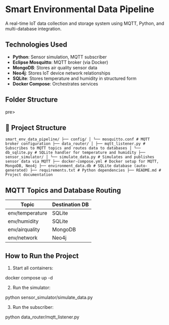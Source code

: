 # Smart Environmental Data Pipeline

A real-time IoT data collection and storage system using MQTT, Python, and multi-database integration.

## Technologies Used

- **Python**: Sensor simulation, MQTT subscriber
- **Eclipse Mosquitto**: MQTT broker (via Docker)
- **MongoDB**: Stores air quality sensor data
- **Neo4j**: Stores IoT device network relationships
- **SQLite**: Stores temperature and humidity in structured form
- **Docker Compose**: Orchestrates services

## Folder Structure
pre> 
## 📁 Project Structure 
```
smart_env_data_pipeline/ ├── config/ │ └── mosquitto.conf # MQTT broker configuration ├── data_router/ │ ├── mqtt_listener.py # Subscribes to MQTT topics and routes data to databases │ └── db_sqlite.py # SQLite handler for temperature and humidity ├── sensor_simulator/ │ └── simulate_data.py # Simulates and publishes sensor data via MQTT ├── docker-compose.yml # Docker setup for MQTT, MongoDB, Neo4j ├── environment_data.db # SQLite database (auto-generated) ├── requirements.txt # Python dependencies ├── README.md # Project documentation 
```
</pre>

## MQTT Topics and Database Routing

| Topic             | Destination DB |
|------------------|----------------|
| env/temperature   | SQLite         |
| env/humidity      | SQLite         |
| env/airquality    | MongoDB        |
| env/network       | Neo4j          |

## How to Run the Project

1. Start all containers:

docker compose up -d

2. Run the simulator:

python sensor_simulator/simulate_data.py

3. Run the subscriber:

python data_router/mqtt_listener.py
